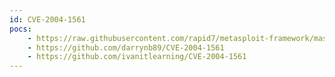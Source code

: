 ```yaml
---
id: CVE-2004-1561
pocs:
    - https://raw.githubusercontent.com/rapid7/metasploit-framework/master/modules/exploits/windows/http/icecast_header.rb
    - https://github.com/darrynb89/CVE-2004-1561
    - https://github.com/ivanitlearning/CVE-2004-1561
---
```


